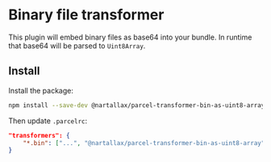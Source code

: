# Binary file transformer

This plugin will embed binary files as base64 into your bundle. In runtime that base64 will be parsed to `Uint8Array`.  

## Install

Install the package:

```bash
npm install --save-dev @nartallax/parcel-transformer-bin-as-uint8-array
```

Then update `.parcelrc`:

```json
"transformers": {
    "*.bin": ["...", "@nartallax/parcel-transformer-bin-as-uint8-array"]
}
```
